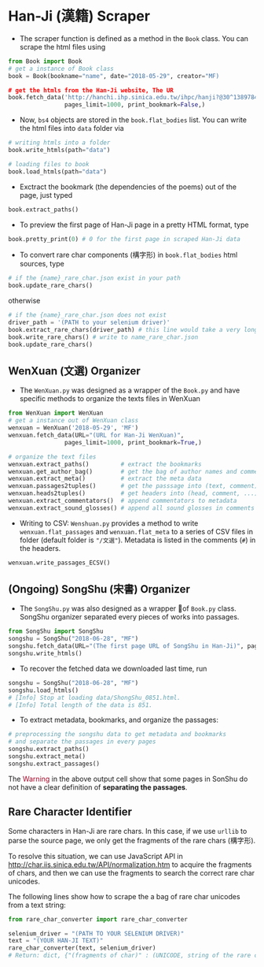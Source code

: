 # Han-Ji (漢籍) Scraper

- The scraper function is defined as a method in the `Book` class. You can scrape the html files using

```python
from Book import Book
# get a instance of Book class
book = Book(bookname="name", date="2018-05-29", creator="MF)

# get the htmls from the Han-Ji website, The UR
book.fetch_data('http://hanchi.ihp.sinica.edu.tw/ihpc/hanji?@30^1389784921^802^^^60311004001000010006@@460127924',
                pages_limit=1000, print_bookmark=False,)
```

- Now, `bs4` objects are stored in the `book.flat_bodies` list. You can write the html files into `data` folder via

```python
# writing htmls into a folder
book.write_htmls(path="data")

# loading files to book
book.load_htmls(path="data")
```

- Exctract the bookmark (the dependencies of the poems) out of the page, just typed

```python
book.extract_paths()
```

- To preview the first page of Han-Ji page in a pretty HTML format, type

```python
book.pretty_print(0) # 0 for the first page in scraped Han-Ji data
```

- To convert rare char components (構字形) in `book.flat_bodies` html sources, type

```python
# if the {name}_rare_char.json exist in your path
book.update_rare_chars()
```

otherwise

```python
# if the {name}_rare_char.json does not exist
driver_path = '(PATH to your selenium driver)'
book.extract_rare_chars(driver_path) # this line would take a very long time, be careful before you execute it
book.write_rare_chars() # write to name_rare_char.json
book.update_rare_chars()
```

## WenXuan (文選) Organizer

- The `WenXuan.py` was designed as a wrapper of the `Book.py` and have specific methods to organize the texts files in WenXuan

```python
from WenXuan import WenXuan
# get a instance out of WenXuan class
wenxuan = WenXuan('2018-05-29', 'MF')
wenxuan.fetch_data(URL="(URL for Han-Ji WenXuan)",
                pages_limit=1000, print_bookmark=True,)

# organize the text files
wenxuan.extract_paths()         # extract the bookmarks
wenxuan.get_author_bag()        # get the bag of author names and comments
wenxuan.extract_meta()          # extract the meta data
wenxuan.passages2tuples()       # get the passsage into (text, comment) tuples
wenxuan.heads2tuples()          # get headers into (head, comment, ...) tuples
wenxuan.extract_commentators()  # append commentators to metadata
wenxuan.extract_sound_glosses() # append all sound glosses in comments into a list and remove them from the self.flat_passages
```

- Writing to CSV: `Wenshuan.py` provides a method to write `wenxuan.flat_passages` and `wenxuan.flat_meta` to a series of CSV files in folder (default folder is `"/文選"`). Metadata is listed in the comments (`#`) in the headers.

```python
wenxuan.write_passages_ECSV()
```

## (Ongoing) SongShu (宋書) Organizer

- The `SongShu.py` was also designed as a wrapper of `Book.py` class. SongShu organizer separated every pieces of works into passages.

```python
from SongShu import SongShu
songshu = SongShu("2018-06-28", "MF")
songshu.fetch_data(URL="(The first page URL of SongShu in Han-Ji)", pages_limit=2000, print_bookmark=True)
songshu.write_htmls()
```

- To recover the fetched data we downloaded last time, run

```python
songshu = SongShu("2018-06-28", "MF")
songshu.load_htmls()
# [Info] Stop at loading data/ShongShu_0851.html.
# [Info] Total length of the data is 851.
```

- To extract metadata, bookmarks, and organize the passages:

```python
# preprocessing the songshu data to get metadata and bookmarks
# and separate the passages in every pages
songshu.extract_paths()
songshu.extract_meta()
songshu.extract_passages()
```  

The <font color="#A60628">Warning</font> in the above output cell show that some pages in SonShu do not have a clear definition of **separating the passages**.

## Rare Character Identifier

Some characters in Han-Ji are rare chars. In this case, if we use `urllib` to parse the source page, we only get the fragments of the rare chars (構字形). 

To resolve this situation, we can use JavaScript API in http://char.iis.sinica.edu.tw/API/normalization.htm to acquire the fragments of chars, and then we can use the fragments to search the correct rare char unicodes. 

The following lines show how to scrape the a bag of rare char unicodes from a text string:

```python
from rare_char_converter import rare_char_converter

selenium_driver = "(PATH TO YOUR SELENIUM DRIVER)"
text = "(YOUR HAN-JI TEXT)"
rare_char_converter(text, selenium_driver)
# Return: dict, {"(fragments of char)" : (UNICODE, string of the rare char)}
```